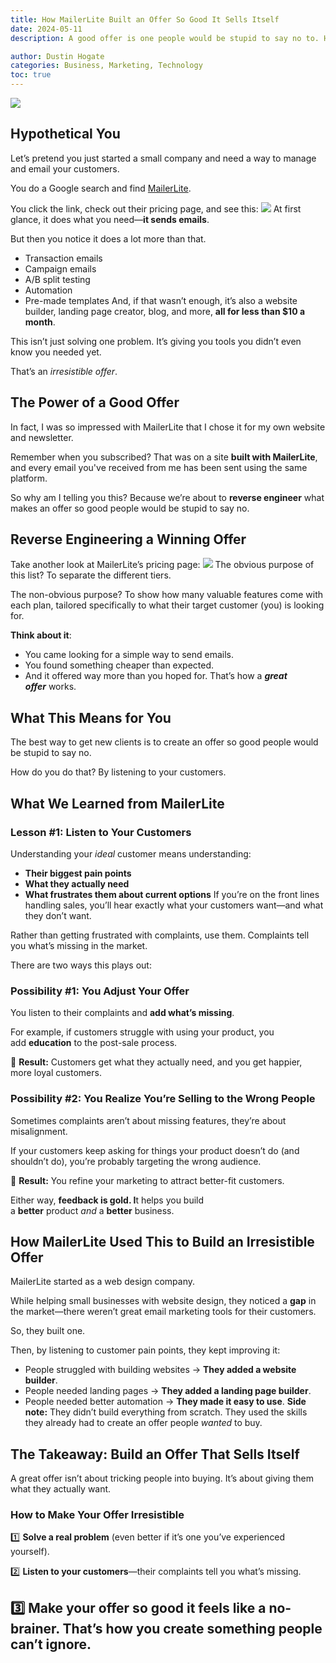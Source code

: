```yaml
---
title: How MailerLite Built an Offer So Good It Sells Itself
date: 2024-05-11
description: A good offer is one people would be stupid to say no to. Here’s how MailerLite turned complaints into a product customers love—and how you can do the same.

author: Dustin Hogate
categories: Business, Marketing, Technology
toc: true
---
```


![](building-offers-customers-cant-refuse-lessons-from-mailerlite-1.jpg)

## **Hypothetical You**

Let’s pretend you just started a small company and need a way to manage and email your customers.

You do a Google search and find [MailerLite](https://www.mailerlite.com/a/SKwt5a9VWjHJ).

You click the link, check out their pricing page, and see this:
![](building-offers-customers-cant-refuse-lessons-from-mailerlite-2.png)
At first glance, it does what you need—**it sends emails**.

But then you notice it does a lot more than that.
- Transaction emails
- Campaign emails
- A/B split testing
- Automation
- Pre-made templates
And, if that wasn’t enough, it’s also a website builder, landing page creator, blog, and more, **all for less than $10 a month**.

This isn’t just solving one problem. It’s giving you tools you didn’t even know you needed yet.

That’s an *irresistible offer*.

## **The Power of a Good Offer**

In fact, I was so impressed with MailerLite that I chose it for my own website and newsletter.

Remember when you subscribed? That was on a site **built with MailerLite**, and every email you've received from me has been sent using the same platform.

So why am I telling you this?
Because we’re about to **reverse engineer** what makes an offer so good people would be stupid to say no.

## **Reverse Engineering a Winning Offer**

Take another look at MailerLite’s pricing page:
![](building-offers-customers-cant-refuse-lessons-from-mailerlite-3.png)
The obvious purpose of this list? To separate the different tiers.

The non-obvious purpose? To show how many valuable features come with each plan, tailored specifically to what their target customer (you) is looking for.

**Think about it**:
- You came looking for a simple way to send emails.
- You found something cheaper than expected.
- And it offered way more than you hoped for.
That’s how a ***great offer*** works.

## **What This Means for You**

The best way to get new clients is to create an offer so good people would be stupid to say no.

How do you do that?
By listening to your customers.

## **What We Learned from MailerLite**


### **Lesson #1: Listen to Your Customers**

Understanding your *ideal* customer means understanding:
- **Their biggest pain points**
- **What they actually need**
- **What frustrates them about current options**
If you’re on the front lines handling sales, you’ll hear exactly what your customers want—and what they don’t want.

Rather than getting frustrated with complaints, use them. Complaints tell you what’s missing in the market.

There are two ways this plays out:

### **Possibility #1: You Adjust Your Offer**

You listen to their complaints and **add what’s missing**.

For example, if customers struggle with using your product, you add **education** to the post-sale process.

📌 **Result:** Customers get what they actually need, and you get happier, more loyal customers.

### **Possibility #2: You Realize You’re Selling to the Wrong People**

Sometimes complaints aren’t about missing features, they’re about misalignment.

If your customers keep asking for things your product doesn’t do (and shouldn’t do), you’re probably targeting the wrong audience.

📌 **Result:** You refine your marketing to attract better-fit customers.

Either way, **feedback is gold. I**t helps you build a **better** product *and* a **better** business.

## **How MailerLite Used This to Build an Irresistible Offer**

MailerLite started as a web design company.

While helping small businesses with website design, they noticed a **gap** in the market—there weren’t great email marketing tools for their customers.

So, they built one.

Then, by listening to customer pain points, they kept improving it:
- People struggled with building websites → **They added a website builder**.
- People needed landing pages → **They added a landing page builder**.
- People needed better automation → **They made it easy to use**.
**Side note:** They didn’t build everything from scratch. They used the skills they already had to create an offer people *wanted* to buy.

## **The Takeaway: Build an Offer That Sells Itself**

A great offer isn’t about tricking people into buying. It’s about giving them what they actually want.

### **How to Make Your Offer Irresistible**

1️⃣ **Solve a real problem** (even better if it’s one you’ve experienced yourself).

2️⃣ **Listen to your customers**—their complaints tell you what’s missing.

3️⃣ **Make your offer so good it feels like a no-brainer.**
That’s how you create something people can’t ignore.
---

